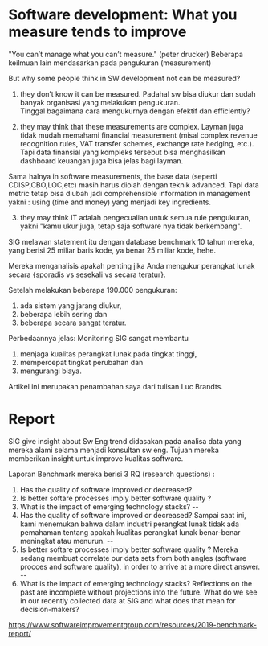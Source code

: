 # Software development: What you measure tends to improve

"You can’t manage what you can’t measure." (peter drucker)
Beberapa keilmuan lain mendasarkan pada pengukuran (measurement)

But why some people think in SW development not can be measured?

1. they don’t know it can be measured. 
Padahal sw bisa diukur dan sudah banyak organisasi yang melakukan pengukuran.  
Tinggal bagaimana cara mengukurnya dengan efektif dan efficiently?

2. they may think that these measurements are complex. 
Layman juga tidak mudah memahami financial measurement (misal complex revenue recognition rules, VAT transfer schemes, exchange rate hedging, etc.). 
Tapi data finansial yang kompleks tersebut bisa menghasilkan dashboard keuangan juga bisa jelas bagi layman.

Sama halnya in software measurements, the base data (seperti CDISP,CBO,LOC,etc) masih harus diolah dengan teknik advanced.
Tapi data metric tetap bisa diubah jadi comprehensible information in management yakni : using (time and money) yang menjadi key ingredients.

3. they may think IT adalah pengecualian untuk semua rule pengukuran, yakni "kamu ukur juga, tetap saja software nya tidak berkembang". 

SIG melawan statement itu dengan database benchmark 10 tahun mereka, yang berisi 25 miliar baris kode, ya benar 25 miliar kode, hehe.  

Mereka menganalisis apakah penting jika Anda mengukur perangkat lunak secara {sporadis vs sesekali vs secara teratur}. 

Setelah melakukan beberapa 190.000 pengukuran:
1. ada sistem yang jarang diukur, 
2. beberapa lebih sering dan 
3. beberapa secara sangat teratur. 

Perbedaannya jelas: Monitoring SIG sangat membantu 
1. menjaga kualitas perangkat lunak pada tingkat tinggi, 
2. mempercepat tingkat perubahan dan 
3. mengurangi biaya.

Artikel ini merupakan penambahan saya dari tulisan Luc Brandts.

# Report 
SIG give insight about Sw Eng trend didasakan pada analisa data yang mereka alami selama menjadi konsultan sw eng.
Tujuan mereka memberikan insight untuk improve kualitas software.

Laporan Benchmark mereka berisi 3 RQ (research questions) :
1. Has the quality of software improved or decreased?
2. Is better softare processes imply better software quality ?
3. What is the impact of emerging technology stacks?
--
1. Has the quality of software improved or decreased?
Sampai saat ini, kami menemukan bahwa dalam industri perangkat lunak tidak ada pemahaman tentang apakah kualitas perangkat lunak benar-benar meningkat atau menurun.
--
2. Is better softare processes imply better software quality ?
Mereka sedang membuat correlate our data sets from both angles (software procces and software quality), in order to arrive at a more direct answer.
--
3. What is the impact of emerging technology stacks?
Reflections on the past are incomplete without projections into the future. What do we see in our recently collected data at SIG and what does that mean for decision-makers?

https://www.softwareimprovementgroup.com/resources/2019-benchmark-report/

